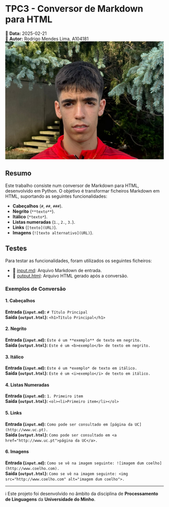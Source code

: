 # TPC3 - Conversor de Markdown para HTML

📅 **Data:** 2025-02-21  
👤 **Autor:** Rodrigo Mendes Lima, A104181  
![Foto](../Images/foto.jpg)  

## Resumo

Este trabalho consiste num conversor de Markdown para HTML, desenvolvido em Python. O objetivo é transformar ficheiros Markdown em HTML, suportando as seguintes funcionalidades:

- **Cabeçalhos** (`#`, `##`, `###`).
- **Negrito** (`**texto**`).
- **Itálico** (`*texto*`).
- **Listas numeradas** (`1.`, `2.`, `3.`).
- **Links** (`[texto](URL)`).
- **Imagens** (`![texto alternativo](URL)`).

## Testes

Para testar as funcionalidades, foram utilizados os seguintes ficheiros:

- 📄 [input.md](input.md): Arquivo Markdown de entrada.
- 📄 [output.html](output.html): Arquivo HTML gerado após a conversão.

### Exemplos de Conversão

#### 1. Cabeçalhos  
**Entrada (`input.md`):** `# Título Principal`  
**Saída (`output.html`):** `<h1>Título Principal</h1>`

#### 2. Negrito  
**Entrada (`input.md`):** `Este é um **exemplo** de texto em negrito.`  
**Saída (`output.html`):** `Este é um <b>exemplo</b> de texto em negrito.`

#### 3. Itálico  
**Entrada (`input.md`):** `Este é um *exemplo* de texto em itálico.`  
**Saída (`output.html`):** `Este é um <i>exemplo</i> de texto em itálico.`

#### 4. Listas Numeradas  
**Entrada (`input.md`):** `1. Primeiro item`  
**Saída (`output.html`):** `<ol><li>Primeiro item</li></ol>`

#### 5. Links  
**Entrada (`input.md`):** `Como pode ser consultado em [página da UC](http://www.uc.pt).`  
**Saída (`output.html`):** `Como pode ser consultado em <a href="http://www.uc.pt">página da UC</a>.`

#### 6. Imagens  
**Entrada (`input.md`):** `Como se vê na imagem seguinte: ![imagem dum coelho](http://www.coelho.com).`  
**Saída (`output.html`):** `Como se vê na imagem seguinte: <img src="http://www.coelho.com" alt="imagem dum coelho">.`

---

ℹ️ Este projeto foi desenvolvido no âmbito da disciplina de **Processamento de Linguagens** da **Universidade do Minho**.